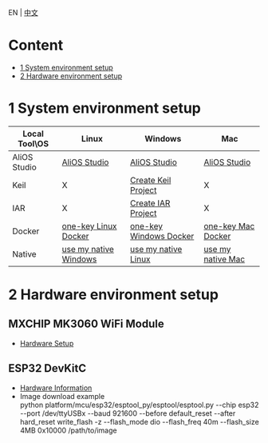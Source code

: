EN | [中文](AliOS-Things-Environment-Setup.zh)

# Content

- [1 System environment setup](#1-system-environment-setup)
- [2 Hardware environment setup](#2-hardware-environment-setup)

# 1 System environment setup

|Local Tool\OS|Linux|Windows|Mac|
|------|--------|-------|-------|
|AliOS Studio|[AliOS Studio](AliOS-Things-Studio)|[AliOS Studio](AliOS-Things-Studio)|[AliOS Studio](AliOS-Things-Studio)|
|Keil|X|[Create Keil Project](https://dev.iot.aliyun.com/doc/detail/aliosthings?spm=a2c56.pc_iot_community_doc_center.0.0.432652065IZNUi#keilautogen.html)|X|
|IAR|X|[Create IAR Project](https://dev.iot.aliyun.com/doc/detail/aliosthings?spm=a2c56.pc_iot_community_doc_center.0.0.432652065IZNUi#iarautogen.html)|X|
|Docker|[one-key Linux Docker](AliOS-Things-Docker-Environment-Setup#Linux环境开发)|[one-key Windows Docker](AliOS-Things-Docker-Environment-Setup#Windows环境开发)|[one-key Mac Docker](AliOS-Things-Docker-Environment-Setup#Mac环境开发)|
|Native|[use my native Windows](AliOS-Things-Windows-Environment-Setup)|[use my native Linux](AliOS-Things-Linux-Environment-Setup)|[use my native Mac](AliOS-Things-MAC-Environment-Setup)|

# 2 Hardware environment setup

## MXCHIP MK3060 WiFi Module

- [Hardware Setup](MK3060-Hardware-Setup)

## ESP32 DevKitC

- [Hardware Information](http://esp-idf.readthedocs.io/en/latest/get-started/get-started-devkitc.html)
- Image download example<br>
  python platform/mcu/esp32/esptool_py/esptool/esptool.py --chip esp32 --port /dev/ttyUSBx --baud 921600 --before default_reset --after hard_reset write_flash -z --flash_mode dio --flash_freq 40m --flash_size 4MB  0x10000 /path/to/image
